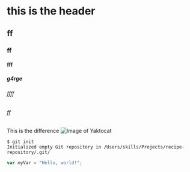 # this is the header
## ff
### ff
#### fff
##### g4rge
###### ffff
###### ff
This is the difference
![Image of Yaktocat](https://octodex.github.com/images/yaktocat.png)

```
$ git init
Initialized empty Git repository in /Users/skills/Projects/recipe-repository/.git/
```

``` javascript
var myVar = "Hello, world!";
```
